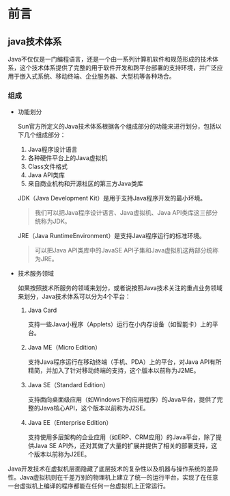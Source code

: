 # 前言



## java技术体系

Java不仅仅是一门编程语言，还是一个由一系列计算机软件和规范形成的技术体系，这个技术体系提供了完整的用于软件开发和跨平台部署的支持环境，并广泛应用于嵌入式系统、移动终端、企业服务器、大型机等各种场合。

### 组成

* 功能划分

    Sun官方所定义的Java技术体系根据各个组成部分的功能来进行划分，包括以下几个组成部分：

    1. Java程序设计语言
    2. 各种硬件平台上的Java虚拟机
    3. Class文件格式
    4. Java API类库
    5. 来自商业机构和开源社区的第三方Java类库

    JDK（Java Development Kit）是用于支持Java程序开发的最小环境。

    > 我们可以把Java程序设计语言、Java虚拟机、Java API类库这三部分统称为JDK。

    JRE（Java RuntimeEnvironment）是支持Java程序运行的标准环境。

    > 可以把Java API类库中的JavaSE API子集和Java虚拟机这两部分统称为JRE。

* 技术服务领域

    如果按照技术所服务的领域来划分，或者说按照Java技术关注的重点业务领域来划分，Java技术体系可以分为4个平台：

    1. Java Card

       支持一些Java小程序（Applets）运行在小内存设备（如智能卡）上的平台。

    2. Java ME（Micro Edition）

       支持Java程序运行在移动终端（手机、PDA）上的平台，对Java API有所精简，并加入了针对移动终端的支持，这个版本以前称为J2ME。

    3. Java SE（Standard Edition）

       支持面向桌面级应用（如Windows下的应用程序）的Java平台，提供了完整的Java核心API，这个版本以前称为J2SE。

    4. Java EE（Enterprise Edition）

       支持使用多层架构的企业应用（如ERP、CRM应用）的Java平台，除了提供Java SE API外，还对其做了大量的扩展并提供了相关的部署支持，这个版本以前称为J2EE。

Java开发技术在虚拟机层面隐藏了底层技术的复杂性以及机器与操作系统的差异性。Java虚拟机则在千差万别的物理机上建立了统一的运行平台，实现了在任意一台虚拟机上编译的程序都能在任何一台虚拟机上正常运行。